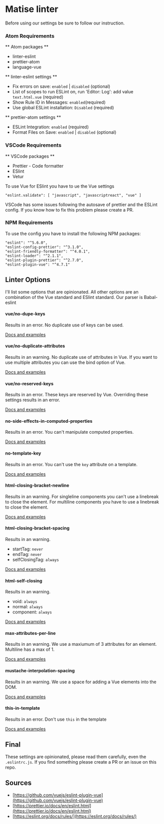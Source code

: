 # Matise linter
Before using our settings be sure to follow our instruction.


### Atom Requirements
** Atom packages **
* linter-eslint
* prettier-atom
* language-vue

** linter-eslint settings **
* Fix errors on save: `enabled` | `disabled` (optional)
* List of scopes to run ESLint on, run 'Editor: Log': add value `text.html.vue` (required)
* Show Rule ID in Messages: `enabled`(required)
* Use global ESLint installation: `Disabled` (required)

** prettier-atom settings **
* ESLint Integration: `enabled` (required)
* Format Files on Save: `enabled` | `disabled` (optional)

### VSCode Requirements
** VSCode packages **

* Prettier - Code formatter
* ESlint
* Vetur

To use Vue for ESlint you have to ue the Vue settings

`"eslint.validate": [ "javascript", "javascriptreact", "vue" ]`

VSCode has some issues following the autosave of prettier and the ESLint config. If you know how to fix this problem please create a PR.

### NPM Requirements

To use the config you have to install the following NPM packages:

```
"eslint": "^5.6.0",
"eslint-config-prettier": "^3.1.0",
"eslint-friendly-formatter": "^4.0.1",
"eslint-loader": "^2.1.1",
"eslint-plugin-prettier": "^2.7.0",
"eslint-plugin-vue": "^4.7.1"
```


## Linter Options
I'll list some options that are opinionated. All other options are an combination of the Vue standard and ESlint standard. Our parser is Babal-eslint

#### vue/no-dupe-keys
Results in an error. No duplicate use of keys can be used.

[Docs and examples](https://github.com/vuejs/eslint-plugin-vue/blob/master/docs/rules/no-dupe-keys.md)

#### vue/no-duplicate-attributes
Results in an warning. No duplicate use of attributes in Vue. If you want to use multiple attributes you can use the bind option of Vue.

[Docs and examples](https://github.com/vuejs/eslint-plugin-vue/blob/master/docs/rules/no-duplicate-attributes.md)

#### vue/no-reserved-keys
Results in an error. These keys are reserved by Vue. Overriding these settings results in an error.

[Docs and examples](https://github.com/vuejs/eslint-plugin-vue/blob/master/docs/rules/no-reserved-keys.md)

#### no-side-effects-in-computed-properties
Results in an error. You can't manipulate computed properties.  

[Docs and examples](https://github.com/vuejs/eslint-plugin-vue/blob/master/docs/rules/no-side-effects-in-computed-properties.md)

#### no-template-key
Results in an error. You can't use the `key` attribute on a template.

[Docs and examples](https://github.com/vuejs/eslint-plugin-vue/blob/master/docs/rules/no-template-key.md)

#### html-closing-bracket-newline
Results in an warning. For singleline components you can't use a linebreak to close the element. For multiline components you have to use a linebreak to close the element.

[Docs and examples](https://github.com/vuejs/eslint-plugin-vue/blob/master/docs/rules/html-closing-bracket-newline.md)

#### html-closing-bracket-spacing
Results in an warning.
* startTag: `never`
* endTag: `never`
* selfClosingTag: `always`

[Docs and examples](https://github.com/vuejs/eslint-plugin-vue/blob/master/docs/rules/html-closing-bracket-spacing.md)

#### html-self-closing
Results in an warning.
* void: `always`
* normal: `always`
* component: `always`

[Docs and examples](https://github.com/vuejs/eslint-plugin-vue/blob/master/docs/rules/html-self-closing.md)

#### max-attributes-per-line
Results in an warning. We use a maxiumum of 3 attributes for an element. Multiline has a max of 1.

[Docs and examples](https://github.com/vuejs/eslint-plugin-vue/blob/master/docs/rules/max-attributes-per-line.md)

#### mustache-interpolation-spacing
Results in an warning. We use a space for adding a Vue elements into the DOM.

[Docs and examples](https://github.com/vuejs/eslint-plugin-vue/blob/master/docs/rules/mustache-interpolation-spacing.md)

#### this-in-template
Results in an error. Don't use `this` in the template

[Docs and examples](https://github.com/vuejs/eslint-plugin-vue/blob/master/docs/rules/this-in-template.md)


## Final
These settings are opinionated, please read them carefully, even the `.eslintrc.js`. If you find something please create a PR or an issue on this repo.

## Sources

* [https://github.com/vuejs/eslint-plugin-vue](https://github.com/vuejs/eslint-plugin-vue)
* [https://prettier.io/docs/en/eslint.html](https://prettier.io/docs/en/eslint.html)
* [https://eslint.org/docs/rules/](https://eslint.org/docs/rules/)
